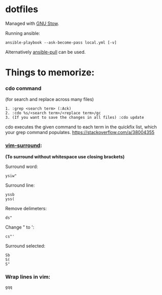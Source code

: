 # dotfiles

Managed with [GNU Stow](http://brandon.invergo.net/news/2012-05-26-using-gnu-stow-to-manage-your-dotfiles.html).

Running ansible:

```shell
ansible-playbook --ask-become-pass local.yml [-v]
```

Alternatively [ansible-pull](https://docs.ansible.com/ansible/latest/cli/ansible-pull.html) can be used.

# Things to memorize:

### cdo command
(for search and replace across many files)

    1. :grep <search term> (:Ack)
    2. :cdo %s/<search term>/<replace term>/gc
    3. (If you want to save the changes in all files) :cdo update

cdo executes the given command to each term in the quickfix list, which your grep command populates.
https://stackoverflow.com/a/38004355

### [vim-surround](https://github.com/tpope/vim-surround):

__(To surround without whitespace use closing brackets)__

Surround word:

    ysiw"

Surround line:

    yssb
    yss(

Remove delimeters:

    ds"

Change " to ':

    cs"'

Surround selected:

    Sb
    S(
    S"

### Wrap lines in vim:
    gqq
